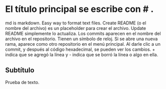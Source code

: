 # El título principal se escribe con # .

md is markdown. Easy way to format text files.
Create README (o el nombre del archivo) es un placeholder para crear el archivo.
Update README simplemente lo actualiza.
Los commits aparecen en el nombre del archivo en el repositorio. Tienen un símbolo de reloj.
Si se abre una nueva rama, aparece como otro repositorio en el menú principal.
Al darle clic a un commit, y después al código hexadecimal, se pueden ver los cambios. + indica que se agregó la línea y - indica que se borró la línea o algo en ella.

## Subtítulo

Prueba de texto.